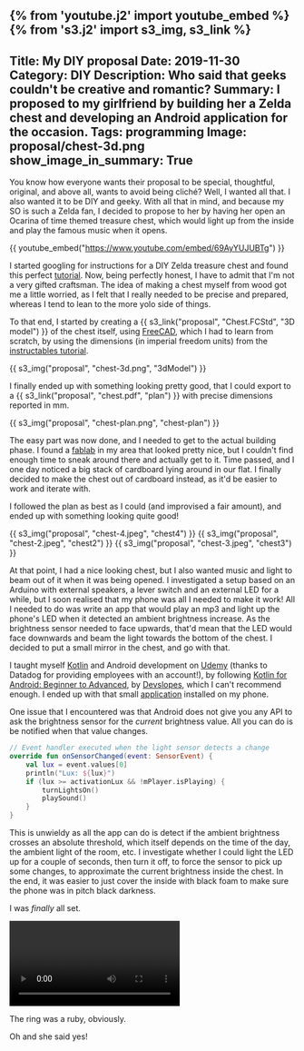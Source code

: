 {% from 'youtube.j2' import youtube_embed %}
{% from 's3.j2' import s3_img, s3_link %}
---
Title: My DIY proposal
Date: 2019-11-30
Category: DIY
Description: Who said that geeks couldn't be creative and romantic?
Summary: I proposed to my girlfriend by building her a Zelda chest and developing an Android application for the occasion.
Tags: programming
Image: proposal/chest-3d.png
show_image_in_summary: True
---

You know how everyone wants their proposal to be special, thoughtful, original, and above all, wants to avoid being cliché? Well, I wanted all that. I also wanted it to be DIY and geeky. With all that in mind, and because my SO is such a Zelda fan, I decided to propose to her by having her open an Ocarina of time themed treasure chest, which would light up from the inside and play the famous music when it opens.

{{ youtube_embed("https://www.youtube.com/embed/69AyYUJUBTg") }}

I started googling for instructions for a DIY Zelda treasure chest and found this perfect [tutorial](https://www.instructables.com/id/Legend-of-Zelda-Treasure-chest-with-sound/). Now, being perfectly honest, I have to admit that I'm not a very gifted craftsman. The idea of making a chest myself from wood got me a little worried, as I felt that I really needed to be precise and prepared, whereas I tend to lean to the more yolo side of things.

To that end, I started by creating a {{ s3_link("proposal", "Chest.FCStd", "3D model") }} of the chest itself, using [FreeCAD](https://www.freecadweb.org/), which I had to learn from scratch, by using the dimensions (in imperial freedom units) from the [instructables tutorial](https://www.instructables.com/id/Legend-of-Zelda-Treasure-chest-with-sound/).

{{ s3_img("proposal", "chest-3d.png", "3dModel") }}

I finally ended up with something looking pretty good, that I could export to a {{ s3_link("proposal", "chest.pdf", "plan") }} with precise dimensions reported in mm.

{{ s3_img("proposal", "chest-plan.png", "chest-plan") }}

The easy part was now done, and I needed to get to the actual building phase. I found a [fablab](https://fabmanager.astech-fablab.fr) in my area that looked pretty nice, but I couldn't find enough time to sneak around there and actually get to it. Time passed, and I one day noticed a big stack of cardboard lying around in our flat. I finally decided to make the chest out of cardboard instead, as it'd be easier to work and iterate with.

I followed the plan as best as I could (and improvised a fair amount), and ended up with something looking quite good!

{{ s3_img("proposal", "chest-4.jpeg", "chest4") }}
{{ s3_img("proposal", "chest-2.jpeg", "chest2") }}
{{ s3_img("proposal", "chest-3.jpeg", "chest3") }}

At that point, I had a nice looking chest, but I also wanted music and light to beam out of it when it was being opened. I investigated a setup based on an Arduino with external speakers, a lever switch and an external LED for a while, but I soon realised that my phone was all I needed to make it work! All I needed to do was write an app that would play an mp3 and light up the phone's LED when it detected an ambient brightness increase. As the brightness sensor needed to face upwards, that'd mean that the LED would face downwards and beam the light towards the bottom of the chest. I decided to put a small mirror in the chest, and go with that.


I taught myself [Kotlin](https://kotlinlang.org/) and Android development on [Udemy](https://udemy.com) (thanks to Datadog for providing employees with an account!), by following [Kotlin for Android: Beginner to Advanced](https://datadog.udemy.com/course/devslopes-android-kotlin/learn/lecture/7866294), by [Devslopes](https://www.youtube.com/channel/UClLXKYEEM8OBBx85DOa6-cg/featured), which I can't recommend enough. I ended up with that small [application](https://github.com/brouberol/OpenChest) installed on my phone.

One issue that I encountered was that Android does not give you any API to ask the brightness sensor for the _current_ brightness value. All you can do is be notified when that value changes.

```kotlin
// Event handler executed when the light sensor detects a change
override fun onSensorChanged(event: SensorEvent) {
    val lux = event.values[0]
    println("Lux: ${lux}")
    if (lux >= activationLux && !mPlayer.isPlaying) {
        turnLightsOn()
        playSound()
    }
}
```

This is unwieldy as all the app can do is detect if the ambient brightness crosses an absolute threshold, which itself depends on the time of the day, the ambient light of the room, etc. I investigate whether I could light the LED up for a couple of seconds, then turn it off, to force the sensor to pick up some changes, to approximate the current brightness inside the chest. In the end, it was easier to just cover the inside with black foam to make sure the phone was in pitch black darkness.

I was _finally_ all set.

<div class="vid-container">
    <video class="video" controls>
        <source
            src="{{ S3_IMAGE_BASE_URL }}/proposal/chest-opening.webm"
            type="video/webm">
        <source
            src="{{ S3_IMAGE_BASE_URL }}/proposal/chest-opening.mp4"
            type="video/mp4">
    </video>
</div>

The ring was a ruby, obviously.

Oh and she said yes!
